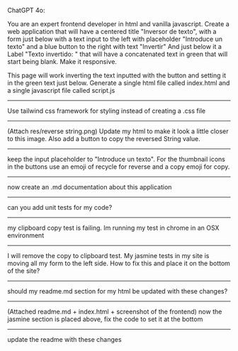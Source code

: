 ChatGPT 4o:

You are an expert frontend developer in html and vanilla javascript. Create a web application that will have a centered title "Inversor de texto", with a form just below with a text input to the left with placeholder "Introduce un texto" and a blue button to the right with text "Invertir" And just below it a Label "Texto invertido: " that will have a concatenated text in green that will start being blank. Make it responsive.

This page will work inverting the text inputted with the button and setting it in the green text just below. Generate a single html file called index.html and a single javascript file called script.js

---

Use tailwind css framework for styling instead of creating a .css file

---

(Attach res/reverse string.png)
Update my html to make it look a little closer to this image. Also add a button to copy the reversed String value.

---

keep the input placeholder to "Introduce un texto". For the thumbnail icons in the buttons use an emoji of recycle for reverse and a copy emoji for copy.

---

now create an .md documentation about this application

---

can you add unit tests for my code?

---

my clipboard copy test is failing. Im running my test in chrome in an OSX environment

---

I will remove the copy to clipboard test. My jasmine tests in my site is moving all my form to the left side. How to fix this and place it on the bottom of the site?

---

should my readme.md section for my html be updated with these changes?

---

(Attached readme.md + index.html + screenshot of the frontend)
now the jasmine section is placed above, fix the code to set it at the bottom

---

update the readme with these changes
